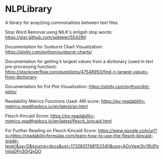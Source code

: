 # NLPLibrary
A library for anaylzing commonalities between text files.

Stop Word Removal using NILK's enligsh stop words: 
https://gist.github.com/sebleier/554280

Documentation for Sunburst Chart Visualization:
https://plotly.com/python/sunburst-charts/

Documentation for getting k largest values from a dictionary (used in text pre-processing function):
https://stackoverflow.com/questions/47548953/find-n-largest-values-from-dictionary

Documentation for Fot Plot Visualization: 
https://plotly.com/python/dot-plots/


Readability Metrics Functions Used: 
ARI score: 
https://py-readability-metrics.readthedocs.io/en/latest/ari.html

Flesch Kincaid Score: 
https://py-readability-metrics.readthedocs.io/en/latest/flesch_kincaid.html


For Further Reading on Flesch Kincaid Score: 
https://www.google.com/url?q=https://readabilityformulas.com/learn-how-to-use-the-flesch-kincaid-grade-level/&sa=D&source=docs&ust=1732601748153340&usg=AOvVaw3lc19UPpmIjaDFn3GrQxQO

